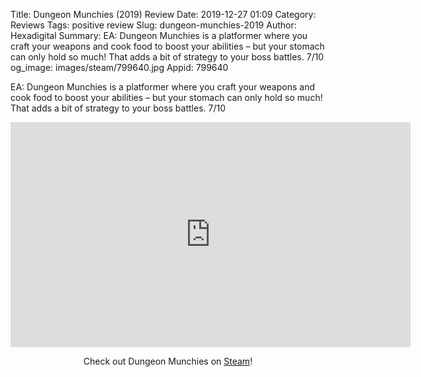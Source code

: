 Title: Dungeon Munchies (2019) Review
Date: 2019-12-27 01:09
Category: Reviews
Tags: positive review
Slug: dungeon-munchies-2019
Author: Hexadigital
Summary: EA: Dungeon Munchies is a platformer where you craft your weapons and cook food to boost your abilities – but your stomach can only hold so much! That adds a bit of strategy to your boss battles. 7/10
og_image: images/steam/799640.jpg
Appid: 799640

EA: Dungeon Munchies is a platformer where you craft your weapons and cook food to boost your abilities – but your stomach can only hold so much! That adds a bit of strategy to your boss battles. 7/10

<center><iframe src="https://www.youtube.com/embed/hO0cgNxE_ow?feature=oembed" allow="accelerometer; autoplay; encrypted-media; gyroscope; picture-in-picture" width="640" height="360" frameborder="0"></iframe>

Check out Dungeon Munchies on [Steam](https://store.steampowered.com/app/799640/?curator_clanid=34633900)!</center>
